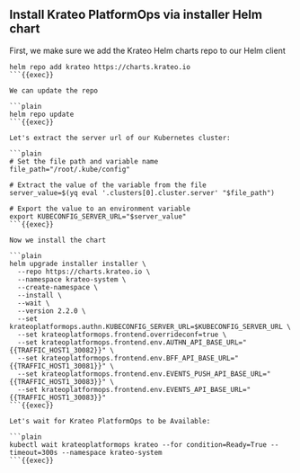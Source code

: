 ## Install Krateo PlatformOps via installer Helm chart
First, we make sure we add the Krateo Helm charts repo to our Helm client

```plain
helm repo add krateo https://charts.krateo.io
```{{exec}}

We can update the repo

```plain
helm repo update
```{{exec}}

Let's extract the server url of our Kubernetes cluster:

```plain
# Set the file path and variable name
file_path="/root/.kube/config"

# Extract the value of the variable from the file
server_value=$(yq eval '.clusters[0].cluster.server' "$file_path")

# Export the value to an environment variable
export KUBECONFIG_SERVER_URL="$server_value"
```{{exec}}

Now we install the chart

```plain
helm upgrade installer installer \
  --repo https://charts.krateo.io \
  --namespace krateo-system \
  --create-namespace \
  --install \
  --wait \
  --version 2.2.0 \
  --set krateoplatformops.authn.KUBECONFIG_SERVER_URL=$KUBECONFIG_SERVER_URL \
  --set krateoplatformops.frontend.overrideconf=true \
  --set krateoplatformops.frontend.env.AUTHN_API_BASE_URL="{{TRAFFIC_HOST1_30082}}" \
  --set krateoplatformops.frontend.env.BFF_API_BASE_URL="{{TRAFFIC_HOST1_30081}}" \
  --set krateoplatformops.frontend.env.EVENTS_PUSH_API_BASE_URL="{{TRAFFIC_HOST1_30083}}" \
  --set krateoplatformops.frontend.env.EVENTS_API_BASE_URL="{{TRAFFIC_HOST1_30083}}"
```{{exec}}

Let's wait for Krateo PlatformOps to be Available:

```plain
kubectl wait krateoplatformops krateo --for condition=Ready=True --timeout=300s --namespace krateo-system
```{{exec}}